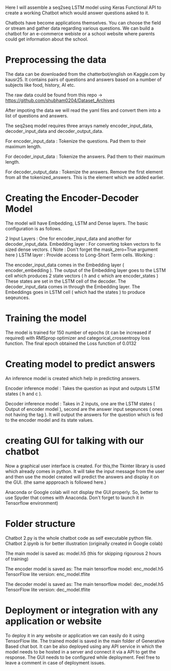 Here I will assemble a seq2seq LSTM model using Keras Functional API to create a working Chatbot which would answer questions asked to it.

Chatbots have become applications themselves. You can choose the field or stream and gather data regarding various questions. 
We can build a chatbot for an e-commerce webiste or a school website where parents could get information about the school.

# Preprocessing the data
The data can be downloaded from the chatterbot/english on Kaggle.com by kausr25. 
It contains pairs of questions and answers based on a number of subjects like food, history, AI etc.

The raw data could be found from this repo -> https://github.com/shubham0204/Dataset_Archives

After impoting the data we will read the yaml files and convert them into a list of questions and answers.

The seq2seq model requires three arrays namely encoder_input_data, decoder_input_data and decoder_output_data.

For encoder_input_data :
  Tokenize the questions. Pad them to their maximum length.

For decoder_input_data :
  Tokenize the answers. Pad them to their maximum length.

For decoder_output_data :
  Tokenize the answers. Remove the first element from all the tokenized_answers. This is the <START> element which we added earlier.
  
# Creating the Encoder-Decoder Model
The model will have Embedding, LSTM and Dense layers. The basic configuration is as follows.

2 Input Layers : One for encoder_input_data and another for decoder_input_data.
Embedding layer : For converting token vectors to fix sized dense vectors. ( Note : Don't forget the mask_zero=True argument here )
LSTM layer : Provide access to Long-Short Term cells.
Working :

The encoder_input_data comes in the Embedding layer ( encoder_embedding ).
The output of the Embedding layer goes to the LSTM cell which produces 2 state vectors ( h and c which are encoder_states )
These states are set in the LSTM cell of the decoder.
The decoder_input_data comes in through the Embedding layer.
The Embeddings goes in LSTM cell ( which had the states ) to produce seqeunces.

# Training the model
The model is trained for 150 number of epochs (it can be increased if required) with RMSprop optimizer and categorical_crossentropy loss function.
The final epoch obtained the Loss function of 0.0132

# Creating model to predict answers
An inference model is created which help in predicting answers.

Encoder inference model : Takes the question as input and outputs LSTM states ( h and c ).

Decoder inference model : Takes in 2 inputs, one are the LSTM states ( Output of encoder model ), second are the answer input seqeunces ( ones not having the <start> tag ). It will output the answers for the question which is fed to the encoder model and its state values.

# creating GUI for talking with our chatbot
Now a graphical user interface is created. For this,the Tkinter library is used which already comes in python. It will take the input message from the user and then use the model created will predict the answers and display it on the GUI. 
(the same appproach is followed here.)

Anaconda or Google colab will not display the GUI properly. 
So, better to use Spyder that comes with Anaconda. Don't forget to launch it in Tensorflow environment)

# Folder structure
Chatbot 2.py is the whole chatbot code as self executable python file. 
Chatbot 2.ipynb is for better illustration (originally created in Google colab)

The main model is saved as:
model.h5 (this for skipping rigourous 2 hours of training)

The encoder model is saved as: 
The main tensorflow model: enc_model.h5
TensorFlow lite version: enc_model.tflite

The decoder model is saved as: 
The main tensorflow model: dec_model.h5
TensorFlow lite version: dec_model.tflite

# Deployment or integration with any application or website

To deploy it in any website or application we can easily do it using TensorFlow lite. The trained model is saved in the main folder of Generative Based chat bot.
It can be also deployed using any API service in which the model needs to be hosted in a server and connect it via a API to get the response.
The GUI needs to be configured while deployment. 
Feel free to leave a comment in case of deployment issues.




